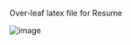 Over-leaf latex file for Resume

![image](https://github.com/user-attachments/assets/3a6e614d-72da-4fe1-b4ad-206b0fe4ed7a)
